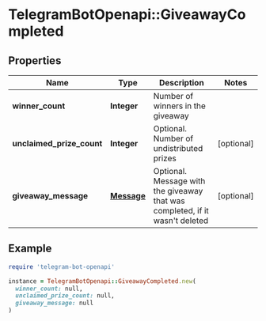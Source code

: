 # TelegramBotOpenapi::GiveawayCompleted

## Properties

| Name | Type | Description | Notes |
| ---- | ---- | ----------- | ----- |
| **winner_count** | **Integer** | Number of winners in the giveaway |  |
| **unclaimed_prize_count** | **Integer** | Optional. Number of undistributed prizes | [optional] |
| **giveaway_message** | [**Message**](Message.md) | Optional. Message with the giveaway that was completed, if it wasn&#39;t deleted | [optional] |

## Example

```ruby
require 'telegram-bot-openapi'

instance = TelegramBotOpenapi::GiveawayCompleted.new(
  winner_count: null,
  unclaimed_prize_count: null,
  giveaway_message: null
)
```

